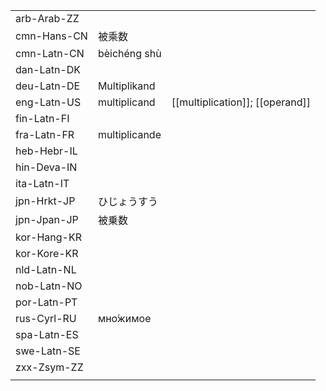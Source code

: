 | | | |
|-|-|-|
| arb-Arab-ZZ |  |  |
| cmn-Hans-CN | 被乘数 |  |
| cmn-Latn-CN | bèichéng shù |  |
| dan-Latn-DK |  |  |
| deu-Latn-DE | Multiplikand |  |
| eng-Latn-US | multiplicand | [[multiplication]]; [[operand]] |
| fin-Latn-FI |  |  |
| fra-Latn-FR | multiplicande |  |
| heb-Hebr-IL |  |  |
| hin-Deva-IN |  |  |
| ita-Latn-IT |  |  |
| jpn-Hrkt-JP | ひじょうすう |  |
| jpn-Jpan-JP | 被乗数  |  |
| kor-Hang-KR |  |  |
| kor-Kore-KR |  |  |
| nld-Latn-NL |  |  |
| nob-Latn-NO |  |  |
| por-Latn-PT |  |  |
| rus-Cyrl-RU | мно́жимое |  |
| spa-Latn-ES |  |  |
| swe-Latn-SE |  |  |
| zxx-Zsym-ZZ |  |  |
|  |  |  |